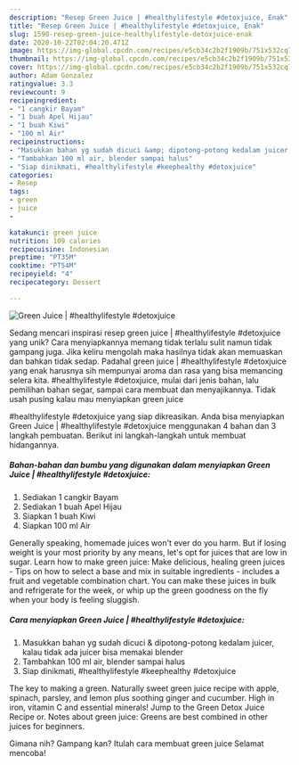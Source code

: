```yaml
---
description: "Resep Green Juice | #healthylifestyle #detoxjuice, Enak"
title: "Resep Green Juice | #healthylifestyle #detoxjuice, Enak"
slug: 1590-resep-green-juice-healthylifestyle-detoxjuice-enak
date: 2020-10-22T02:04:20.471Z
image: https://img-global.cpcdn.com/recipes/e5cb34c2b2f1909b/751x532cq70/green-juice-healthylifestyle-detoxjuice-foto-resep-utama.jpg
thumbnail: https://img-global.cpcdn.com/recipes/e5cb34c2b2f1909b/751x532cq70/green-juice-healthylifestyle-detoxjuice-foto-resep-utama.jpg
cover: https://img-global.cpcdn.com/recipes/e5cb34c2b2f1909b/751x532cq70/green-juice-healthylifestyle-detoxjuice-foto-resep-utama.jpg
author: Adam Gonzalez
ratingvalue: 3.3
reviewcount: 9
recipeingredient:
- "1 cangkir Bayam"
- "1 buah Apel Hijau"
- "1 buah Kiwi"
- "100 ml Air"
recipeinstructions:
- "Masukkan bahan yg sudah dicuci &amp; dipotong-potong kedalam juicer, kalau tidak ada juicer bisa memakai blender"
- "Tambahkan 100 ml air, blender sampai halus"
- "Siap dinikmati, #healthylifestyle #keephealthy #detoxjuice"
categories:
- Resep
tags:
- green
- juice
- 

katakunci: green juice  
nutrition: 109 calories
recipecuisine: Indonesian
preptime: "PT35M"
cooktime: "PT54M"
recipeyield: "4"
recipecategory: Dessert

---
```



![Green Juice | #healthylifestyle #detoxjuice](https://img-global.cpcdn.com/recipes/e5cb34c2b2f1909b/751x532cq70/green-juice-healthylifestyle-detoxjuice-foto-resep-utama.jpg)

Sedang mencari inspirasi resep green juice | #healthylifestyle #detoxjuice yang unik? Cara menyiapkannya memang tidak terlalu sulit namun tidak gampang juga. Jika keliru mengolah maka hasilnya tidak akan memuaskan dan bahkan tidak sedap. Padahal green juice | #healthylifestyle #detoxjuice yang enak harusnya sih mempunyai aroma dan rasa yang bisa memancing selera kita.
 #healthylifestyle #detoxjuice, mulai dari jenis bahan, lalu pemilihan bahan segar, sampai cara membuat dan menyajikannya. Tidak usah pusing kalau mau menyiapkan green juice 

 #healthylifestyle #detoxjuice yang siap dikreasikan. Anda bisa menyiapkan Green Juice | #healthylifestyle #detoxjuice menggunakan 4 bahan dan 3 langkah pembuatan. Berikut ini langkah-langkah untuk membuat hidangannya.

<!--inarticleads1-->

##### Bahan-bahan dan bumbu yang digunakan dalam menyiapkan Green Juice | #healthylifestyle #detoxjuice:

1. Sediakan 1 cangkir Bayam
1. Sediakan 1 buah Apel Hijau
1. Siapkan 1 buah Kiwi
1. Siapkan 100 ml Air


Generally speaking, homemade juices won&#39;t ever do you harm. But if losing weight is your most priority by any means, let&#39;s opt for juices that are low in sugar. Learn how to make green juice: Make delicious, healing green juices - Tips on how to select a base and mix in suitable ingredients - includes a fruit and vegetable combination chart. You can make these juices in bulk and refrigerate for the week, or whip up the green goodness on the fly when your body is feeling sluggish. 

<!--inarticleads2-->

##### Cara menyiapkan Green Juice | #healthylifestyle #detoxjuice:

1. Masukkan bahan yg sudah dicuci &amp; dipotong-potong kedalam juicer, kalau tidak ada juicer bisa memakai blender
1. Tambahkan 100 ml air, blender sampai halus
1. Siap dinikmati, #healthylifestyle #keephealthy #detoxjuice


The key to making a green. Naturally sweet green juice recipe with apple, spinach, parsley, and lemon plus soothing ginger and cucumber. High in iron, vitamin C and essential minerals! Jump to the Green Detox Juice Recipe or. Notes about green juice: Greens are best combined in other juices for beginners. 

Gimana nih? Gampang kan? Itulah cara membuat green juice  Selamat mencoba!
